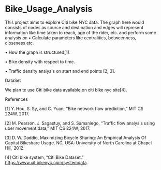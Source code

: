 # Bike_Usage_Analysis

This project aims to explore Citi bike NYC data. The graph here would consists of nodes as source and destination and edges will represent information like time taken to reach, age of the rider, etc. and perform some analysis on • Calculate parameters like centralities, betweenness, closeness etc.

• How the graph is structured[1].

• Bike density with respect to time.

• Traffic density analysis on start and end points [2, 3].


DataSet

We plan to use Citi bike data available on citi bike nyc site[4].



References

[1] Y. Hou, S. Sy, and C. Yuan, “Bike network flow prediction,” MIT CS 224W,
2017.

[2] M. Pearson, J. Sagastuy, and S. Samaniego, “Traffic flow analysis using uber
movement data,” MIT CS 224W, 2017.

[3] D. W. Daddio, Maximizing Bicycle Sharing: An Empirical Analysis Of Capital
Bikeshare Usage. NC, USA: University of North Carolina at Chapel Hill,
2012.

[4] Citi bike system, “Citi Bike Dataset.” https://www.citibikenyc.com/systemdata.
